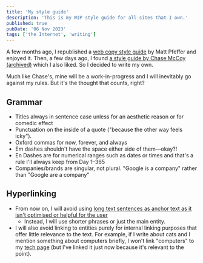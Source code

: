 ```yaml
---
title: 'My style guide'
description: 'This is my WIP style guide for all sites that I own.'
published: true
pubDate: '06 Nov 2023'
tags: ['the Internet', 'writing']
---
```


A few months ago, I republished a [web copy style guide](/recortes/web-copy-style/) by Matt Pfeffer and enjoyed it. Then, a few days ago, I found [a style guide by Chase McCoy (archived)](https://web.archive.org/web/20240901123934/https://chsmc.org/notes/style-guide/) which I also liked. So I decided to write my own.

Much like Chase's, mine will be a work-in-progress and I will inevitably go against my rules. But it's the thought that counts, right?

## Grammar

* Titles always in sentence case unless for an aesthetic reason or for comedic effect
* Punctuation on the inside of a quote ("because the other way feels icky").
* Oxford commas for now, forever, and always
* Em dashes shouldn't have the space either side of them—okay?!
* En Dashes are for numerical ranges such as dates or times and that's a rule I'll always keep from Day 1–365
* Companies/brands are singular, not plural. "Google is a company" rather than "Google are a company"

## Hyperlinking

* From now on, I will avoid using [long text sentences as anchor text as it isn't optimised or helpful for the user](#)
	* Instead, I will use shorter phrases or just the main entity.
* I will also avoid linking to entities purely for internal linking purposes that offer little relevance to the text. For example, if I write about cats and I mention something about computers briefly, I won't link "computers" to my [tech page](/jardim/tech/) (but I've linked it just now because it's relevant to the point).